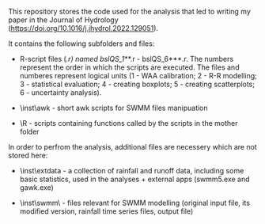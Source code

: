 This repository stores the code used for the analysis that led to writing my paper in the Journal of Hydrology (https://doi.org/10.1016/j.jhydrol.2022.129051).



It contains the following subfolders and files:

- R-script files (*.r) named bslQS_1***.r - bslQS_6***.r. The numbers represent the order in which the scripts are executed. The files and numberes represent logical units 
(1 - WAA calibration; 2 - R-R modelling; 3 - statistical evaluation; 4 - creating boxplots; 5 - creating scatterplots; 6 - uncertainty analysis). 

- \inst\awk - short awk scripts for SWMM files manipuation

- \R - scripts containing functions called by the scripts in the mother folder



In order to perfrom the analysis, additional files are necessery which are not stored here:

- \inst\extdata - a collection of rainfall and runoff data, including some basic statistics, used in the analyses  +  external apps (swmm5.exe and gawk.exe)

- \inst\swmm\ - files relevant for SWMM modelling (original input file, its modified version, rainfall time series files, output file)

